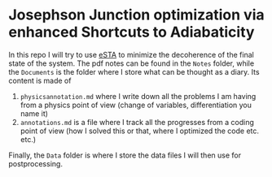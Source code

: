 # Josephson Junction optimization via enhanced Shortcuts to Adiabaticity
In this repo I will try to use [eSTA](https://arxiv.org/abs/1912.06057) to minimize the decoherence of the final state of the system.
The pdf notes can be found in the `Notes` folder, while the `Documents` is the folder where I store what can be thought as a diary. Its content is made of 
1. `physicsannotation.md` where I write down all the problems I am having from a physics point of view (change of variables, differentiation you name it)
2. `annotations.md` is a file where I track all the progresses from a coding  point of view (how I solved this or that, where I optimized the code etc. etc.)

Finally, the `Data` folder is where I store the data files I will then use for postprocessing.

